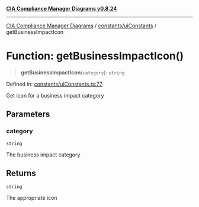 [**CIA Compliance Manager Diagrams v0.8.24**](../../../README.md)

***

[CIA Compliance Manager Diagrams](../../../modules.md) / [constants/uiConstants](../README.md) / getBusinessImpactIcon

# Function: getBusinessImpactIcon()

> **getBusinessImpactIcon**(`category`): `string`

Defined in: [constants/uiConstants.ts:77](https://github.com/Hack23/cia-compliance-manager/blob/8f5d084752ccee354557e96bf8b49239fb671c91/src/constants/uiConstants.ts#L77)

Get icon for a business impact category

## Parameters

### category

`string`

The business impact category

## Returns

`string`

The appropriate icon
